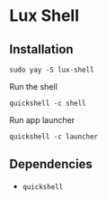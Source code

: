 # Lux Shell

## Installation

```shell
sudo yay -S lux-shell
```

Run the shell

```shell
quickshell -c shell
```

Run app launcher

```shell
quickshell -c launcher
```

## Dependencies

- `quickshell`
